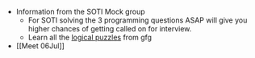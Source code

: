 - Information from the SOTI Mock group
	- For SOTI solving the 3 programming questions ASAP will give you higher chances of getting called on for interview.
	- Learn all the [logical puzzles](https://www.geeksforgeeks.org/puzzles/#Puzzles) from gfg
- [[Meet 06Jul]]